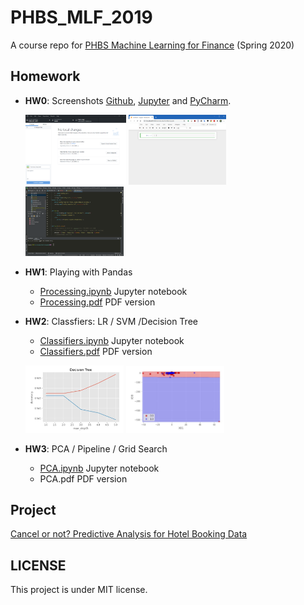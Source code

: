 # PHBS_MLF_2019

A course repo for [PHBS Machine Learning for Finance](https://github.com/PHBS/MLF) (Spring 2020)

## Homework

- **HW0**: Screenshots [Github](https://github.com/oyrx/PHBS_MLF_2019/blob/master/HW0/Github_Desktop.PNG?raw=true), [Jupyter](https://github.com/oyrx/PHBS_MLF_2019/blob/master/HW0/Jupyter.PNG?raw=true) and [PyCharm](https://github.com/oyrx/PHBS_MLF_2019/blob/master/HW0/PyCharm.PNG?raw=true).

  <a href="https://github.com/oyrx/PHBS_MLF_2019/blob/master/HW0/Github_Desktop.PNG"><img src="https://github.com/oyrx/PHBS_MLF_2019/blob/master/HW0/Github_Desktop.PNG?raw=true" width="161"/></a>
  <a href="https://github.com/oyrx/PHBS_MLF_2019/blob/master/HW0/Jupyter.PNG"><img src="https://github.com/oyrx/PHBS_MLF_2019/blob/master/HW0/Jupyter.PNG?raw=true" width="156"/></a>
  <a href="https://github.com/oyrx/PHBS_MLF_2019/blob/master/HW0/PyCharm.PNG"><img src="https://github.com/oyrx/PHBS_MLF_2019/blob/master/HW0/PyCharm.PNG?raw=true" width="157"/></a>

- **HW1**: Playing with Pandas

  - [Processing.ipynb](https://github.com/oyrx/PHBS_MLF_2019/blob/master/HW1/Processing.ipynb) Jupyter notebook
  - [Processing.pdf](https://github.com/oyrx/PHBS_MLF_2019/blob/master/HW1/Processing.pdf) PDF version

- **HW2**: Classfiers: LR / SVM /Decision Tree

  - [Classifiers.ipynb](https://github.com/oyrx/PHBS_MLF_2019/blob/master/HW2/Classifiers.ipynb) Jupyter notebook
  - [Classifiers.pdf](https://github.com/oyrx/PHBS_MLF_2019/blob/master/HW2/Classifiers.pdf) PDF version

  <a href="https://github.com/oyrx/PHBS_MLF_2019/blob/master/HW2/pic/tree.jpg"><img src="https://github.com/oyrx/PHBS_MLF_2019/blob/master/HW2/pic/tree.jpg?raw=true" width="157"/></a>
  <a href="https://github.com/oyrx/PHBS_MLF_2019/blob/master/HW2/pic/lr.jpg"><img src="https://github.com/oyrx/PHBS_MLF_2019/blob/master/HW2/pic/lr.jpg?raw=true" width="157"/></a>

- **HW3**: PCA / Pipeline / Grid Search

  - [PCA.ipynb](https://github.com/oyrx/PHBS_MLF_2019/blob/master/HW3/PCA.ipynb) Jupyter notebook
  - PCA.pdf PDF version

## Project

[Cancel or not? Predictive Analysis for Hotel Booking Data](https://github.com/oyrx/PHBS_MLF_2019_Project)  

## LICENSE

This project is under MIT license.
